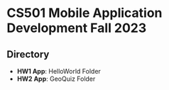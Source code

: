 # CS501 Mobile Application Development Fall 2023

## Directory
- **HW1 App**: HelloWorld Folder
- **HW2 App**: GeoQuiz Folder
